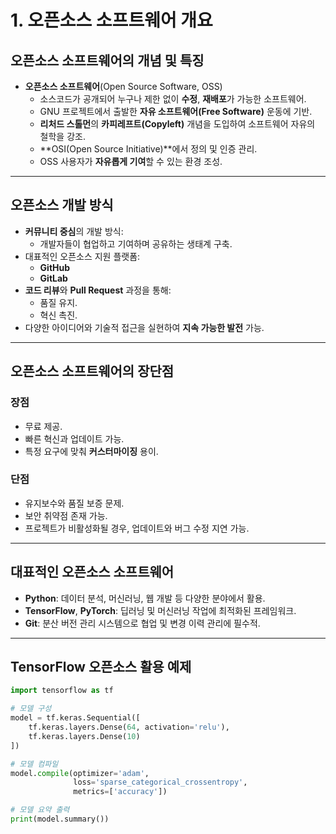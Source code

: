 # 1. 오픈소스 소프트웨어 개요

## 오픈소스 소프트웨어의 개념 및 특징
- **오픈소스 소프트웨어**(Open Source Software, OSS)
  - 소스코드가 공개되어 누구나 제한 없이 **수정**, **재배포**가 가능한 소프트웨어.
  - GNU 프로젝트에서 출발한 **자유 소프트웨어(Free Software)** 운동에 기반.
  - **리처드 스톨먼**의 **카피레프트(Copyleft)** 개념을 도입하여 소프트웨어 자유의 철학을 강조.
  - **OSI(Open Source Initiative)**에서 정의 및 인증 관리.
  - OSS 사용자가 **자유롭게 기여**할 수 있는 환경 조성.

---

## 오픈소스 개발 방식
- **커뮤니티 중심**의 개발 방식:
  - 개발자들이 협업하고 기여하며 공유하는 생태계 구축.
- 대표적인 오픈소스 지원 플랫폼:
  - **GitHub**
  - **GitLab**
- **코드 리뷰**와 **Pull Request** 과정을 통해:
  - 품질 유지.
  - 혁신 촉진.
- 다양한 아이디어와 기술적 접근을 실현하여 **지속 가능한 발전** 가능.

---

## 오픈소스 소프트웨어의 장단점
### 장점
- 무료 제공.
- 빠른 혁신과 업데이트 가능.
- 특정 요구에 맞춰 **커스터마이징** 용이.

### 단점
- 유지보수와 품질 보증 문제.
- 보안 취약점 존재 가능.
- 프로젝트가 비활성화될 경우, 업데이트와 버그 수정 지연 가능.

---

## 대표적인 오픈소스 소프트웨어
- **Python**: 데이터 분석, 머신러닝, 웹 개발 등 다양한 분야에서 활용.
- **TensorFlow**, **PyTorch**: 딥러닝 및 머신러닝 작업에 최적화된 프레임워크.
- **Git**: 분산 버전 관리 시스템으로 협업 및 변경 이력 관리에 필수적.

---

## TensorFlow 오픈소스 활용 예제

```python
import tensorflow as tf

# 모델 구성
model = tf.keras.Sequential([
    tf.keras.layers.Dense(64, activation='relu'),
    tf.keras.layers.Dense(10)
])

# 모델 컴파일
model.compile(optimizer='adam', 
              loss='sparse_categorical_crossentropy', 
              metrics=['accuracy'])

# 모델 요약 출력
print(model.summary())
